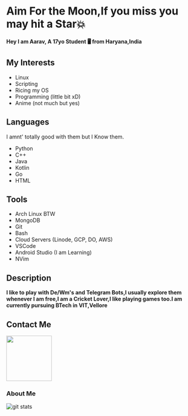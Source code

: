 # Aim For the Moon,If you miss you may hit a Star💥</h1>
 **Hey I am Aarav, A 17yo Student 🖥 from Haryana,India**

## My Interests
- Linux
- Scripting
- Ricing my OS
- Programming (little bit xD)
- Anime (not much but yes)

## Languages
I amnt' totally good with them but I Know them.
- Python
- C++
- Java
- Kotlin
- Go
- HTML

## Tools
- Arch Linux BTW
- MongoDB
- Git
- Bash
- Cloud Servers (Linode, GCP, DO, AWS)
- VSCode
- Android Studio (I am Learning)
- NVim

## Description
**I like to play with De/Wm's and Telegram Bots,I usually explore them whenever I am free,I am a Cricket Lover,I like playing games too.I am currently pursuing BTech in VIT,Vellore**

## Contact Me
<p><a href="https://t.me/VegetaxD"><img src="https://img.shields.io/badge/Telegram-blue?style=for-the-badge&logo=telegram" width="120""/></a></p>

### About Me
![git stats](https://github-readme-stats.vercel.app/api?username=VegetaxD&show_icons=True&count_private=true&theme=tokyonight)

